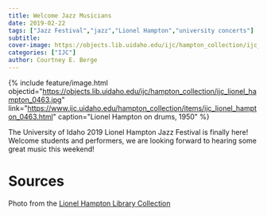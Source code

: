 ```yaml
---
title: Welcome Jazz Musicians
date: 2019-02-22
tags: ["Jazz Festival","jazz","Lionel Hampton","university concerts"]
subtitle: 
cover-image: https://objects.lib.uidaho.edu/ijc/hampton_collection/ijc_lionel_hampton_0463.jpg
categories: ["IJC"]
author: Courtney E. Berge
---
```


{% include feature/image.html objectid="https://objects.lib.uidaho.edu/ijc/hampton_collection/ijc_lionel_hampton_0463.jpg" link="https://www.ijc.uidaho.edu/hampton_collection/items/ijc_lionel_hampton_0463.html" caption="Lionel Hampton on drums, 1950" %}

The University of Idaho 2019 Lionel Hampton Jazz Festival is finally here! Welcome students and performers, we are looking forward to hearing some great music this weekend! 

# Sources

Photo from the [Lionel Hampton Library Collection](https://www.ijc.uidaho.edu/hampton_collection/)
